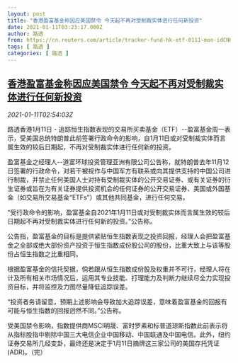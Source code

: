 ```yaml
---
layout: post
title: "香港盈富基金称因应美国禁令 今天起不再对受制裁实体进行任何新投资"
date: 2021-01-11T03:23:17.000Z
author: 路透
from: https://cn.reuters.com/article/tracker-fund-hk-etf-0111-mon-idCNKBS29G06K
tags: [ 路透 ]
categories: [ 路透 ]
---
```

<!--1610335397000-->
[香港盈富基金称因应美国禁令 今天起不再对受制裁实体进行任何新投资](https://cn.reuters.com/article/tracker-fund-hk-etf-0111-mon-idCNKBS29G06K)
------

<div>
<div><i>2021-01-11T02:54:03Z</i></div><p>路透香港1月11日 - 追踪恒生指数表现的交易所买卖基金（ETF）--盈富基金周一表示，受美国总统特朗普此前签署行政命令的影响，自1月11日或对受制裁实体而言属生效的较后日期起，不再对受制裁实体进行任何新的投资。</p><p>盈富基金之经理人--道富环球投资管理亚洲有限公司公告称，就特朗普去年11月12日签署的行政命令，对若干被视作与中国军方有联系或向其提供支持的中国公司进行制裁，并禁止任何美国人士对持有受制裁实体的公开交易证券、或有关证券的衍生证券或旨在为有关证券提供投资机会的任何证券的公开交易证券、美国或外国基金（如交易所交易基金“ETFs”）或其他共同基金，进行任何交易。</p><p>“受行政命令的影响，盈富基金自2021年1月11日或对受制裁实体而言属生效的较后日期起不再对受制裁实体进行任何新的投资。”公告称。</p><p>公告指，盈富基金的目标是提供紧贴恒生指数表现之投资回报，经理人会把盈富基金之全部或绝大部份资产投资于恒生指数成份股公司的股份，比重大致上与该等股份占恒生指数之比重相同。</p><p>根据盈富基金的信托契据，倘若跟从恒生指数成份股及权重并不可行，经理人将在计及所有相关市场情况后，运用其专业技能、打理能力及判断力继续尽全力实现投资目标，并将监控及力图尽量降低追踪误差。</p><p>“投资者务请留意，预期上述影响会导致加大追踪误差，意味着盈富基金的回报有可能与恒生指数的回报迥然不同。”公告称。</p><p>受美国禁令影响，指数提供商MSCI明晟、富时罗素和标普道琼斯指数此前表示将从指标股指中剔除中国三大电信企业中国移动、中国联通及中国电信。此外，纽约证券交易所几经变卦，最终还是决定于1月11日摘牌这三家公司的美国存托凭证(ADR)。（完）</p>
</div>
